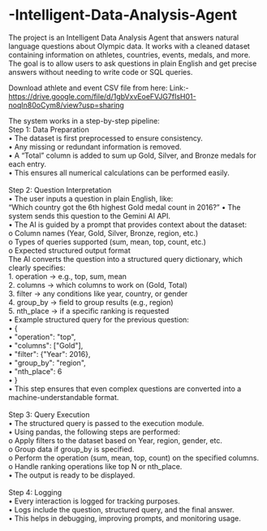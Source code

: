 # -Intelligent-Data-Analysis-Agent
The project is an Intelligent Data Analysis Agent that answers natural language questions about Olympic data. It works with a cleaned dataset containing information on athletes, countries, events, medals, and more. The goal is to allow users to ask questions in plain English and get precise answers without needing to write code or SQL queries.

Download athlete and event CSV file from here:
Link:- https://drive.google.com/file/d/1gbVxvEoeFVJG7fIsH01-noqIn80oCym8/view?usp=sharing

The system works in a step-by-step pipeline:<br>
Step 1: Data Preparation<br>
•	The dataset is first preprocessed to ensure consistency.<br>
•	Any missing or redundant information is removed.<br>
•	A “Total” column is added to sum up Gold, Silver, and Bronze medals for each entry.<br>
•	This ensures all numerical calculations can be performed easily.<br><br>
Step 2: Question Interpretation<br>
•	The user inputs a question in plain English, like:<br>
“Which country got the 6th highest Gold medal count in 2016?”
•	The system sends this question to the Gemini AI API.<br>
•	The AI is guided by a prompt that provides context about the dataset:<br>
o	Column names (Year, Gold, Silver, Bronze, region, etc.)<br>
o	Types of queries supported (sum, mean, top, count, etc.)<br>
o	Expected structured output format<br>
The AI converts the question into a structured query dictionary, which clearly specifies:<br>
    1.	operation → e.g., top, sum, mean<br>
    2.	columns → which columns to work on (Gold, Total)<br>
    3.	filter → any conditions like year, country, or gender<br>
    4.	group_by → field to group results (e.g., region)<br>
    5.	nth_place → if a specific ranking is requested<br>
•	Example structured query for the previous question:<br>
•	{<br>
•	  "operation": "top",<br>
•	  "columns": ["Gold"],<br>
•	  "filter": {"Year": 2016},<br>
•	  "group_by": "region",<br>
•	  "nth_place": 6<br>
•	}<br>
•	This step ensures that even complex questions are converted into a machine-understandable format.<br><br>
Step 3: Query Execution<br>
•	The structured query is passed to the execution module.<br>
•	Using pandas, the following steps are performed:<br>
o	Apply filters to the dataset based on Year, region, gender, etc.<br>
o	Group data if group_by is specified.<br>
o	Perform the operation (sum, mean, top, count) on the specified columns.<br>
o	Handle ranking operations like top N or nth_place.<br>
•	The output is ready to be displayed.<br><br>
Step 4: Logging<br>
•	Every interaction is logged for tracking purposes.<br>
•	Logs include the question, structured query, and the final answer.<br>
•	This helps in debugging, improving prompts, and monitoring usage.<br>
